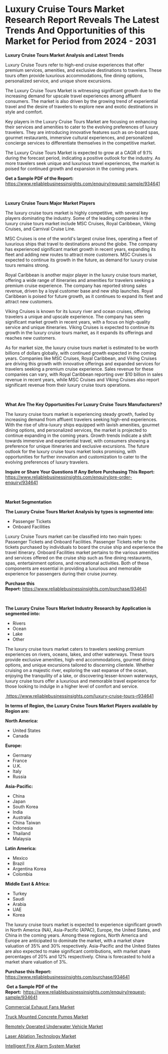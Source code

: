 <p><h1>Luxury Cruise Tours Market Research Report Reveals The Latest Trends And Opportunities of this Market for Period from 2024 - 2031</h1></p><p><strong>Luxury Cruise Tours Market Analysis and Latest Trends</strong></p>
<p><p>Luxury Cruise Tours refer to high-end cruise experiences that offer premium services, amenities, and exclusive destinations to travelers. These tours often provide luxurious accommodations, fine dining options, personalized service, and unique shore excursions.</p><p>The Luxury Cruise Tours Market is witnessing significant growth due to the increasing demand for upscale travel experiences among affluent consumers. The market is also driven by the growing trend of experiential travel and the desire of travelers to explore new and exotic destinations in style and comfort.</p><p>Key players in the Luxury Cruise Tours Market are focusing on enhancing their services and amenities to cater to the evolving preferences of luxury travelers. They are introducing innovative features such as on-board spas, gourmet restaurants, immersive cultural experiences, and personalized concierge services to differentiate themselves in the competitive market.</p><p>The Luxury Cruise Tours Market is expected to grow at a CAGR of 9.1% during the forecast period, indicating a positive outlook for the industry. As more travelers seek unique and luxurious travel experiences, the market is poised for continued growth and expansion in the coming years.</p></p>
<p><strong>Get a Sample PDF of the Report:&nbsp;</strong> <a href="https://www.reliablebusinessinsights.com/enquiry/request-sample/934641">https://www.reliablebusinessinsights.com/enquiry/request-sample/934641</a></p>
<p>&nbsp;</p>
<p><strong>Luxury Cruise Tours Major Market Players</strong></p>
<p><p>The luxury cruise tours market is highly competitive, with several key players dominating the industry. Some of the leading companies in the luxury cruise tours market include MSC Cruises, Royal Caribbean, Viking Cruises, and Carnival Cruise Line.</p><p>MSC Cruises is one of the world's largest cruise lines, operating a fleet of luxurious ships that travel to destinations around the globe. The company has experienced significant market growth in recent years, expanding its fleet and adding new routes to attract more customers. MSC Cruises is expected to continue its growth in the future, as demand for luxury cruise tours remains strong.</p><p>Royal Caribbean is another major player in the luxury cruise tours market, offering a wide range of itineraries and amenities for travelers seeking a premium cruise experience. The company has reported strong sales revenue, driven by a loyal customer base and new ship launches. Royal Caribbean is poised for future growth, as it continues to expand its fleet and attract new customers.</p><p>Viking Cruises is known for its luxury river and ocean cruises, offering travelers a unique and upscale experience. The company has seen significant market growth in recent years, with a focus on high-quality service and unique itineraries. Viking Cruises is expected to continue its growth in the luxury cruise tours market, as it expands its offerings and reaches new customers.</p><p>As for market size, the luxury cruise tours market is estimated to be worth billions of dollars globally, with continued growth expected in the coming years. Companies like MSC Cruises, Royal Caribbean, and Viking Cruises are driving this growth with innovative offerings and expanded services for travelers seeking a premium cruise experience. Sales revenue for these companies can vary, with Royal Caribbean reporting over $10 billion in sales revenue in recent years, while MSC Cruises and Viking Cruises also report significant revenue from their luxury cruise tours operations.</p></p>
<p>&nbsp;</p>
<p><strong>What Are The Key Opportunities For Luxury Cruise Tours Manufacturers?</strong></p>
<p><p>The luxury cruise tours market is experiencing steady growth, fueled by increasing demand from affluent travelers seeking high-end experiences. With the rise of ultra-luxury ships equipped with lavish amenities, gourmet dining options, and personalized services, the market is projected to continue expanding in the coming years. Growth trends indicate a shift towards immersive and experiential travel, with consumers showing a preference for unique itineraries and exclusive excursions. The future outlook for the luxury cruise tours market looks promising, with opportunities for further innovation and customization to cater to the evolving preferences of luxury travelers.</p></p>
<p><strong>Inquire or Share Your Questions If Any Before Purchasing This Report:</strong> <a href="https://www.reliablebusinessinsights.com/enquiry/pre-order-enquiry/934641">https://www.reliablebusinessinsights.com/enquiry/pre-order-enquiry/934641</a></p>
<p>&nbsp;</p>
<p><strong>Market Segmentation</strong></p>
<p><strong>The Luxury Cruise Tours Market Analysis by types is segmented into:</strong></p>
<p><ul><li>Passenger Tickets</li><li>Onboard Facilities</li></ul></p>
<p><p>Luxury Cruise Tours market can be classified into two main types: Passenger Tickets and Onboard Facilities. Passenger Tickets refer to the tickets purchased by individuals to board the cruise ship and experience the travel itinerary. Onboard Facilities market pertains to the various amenities and services offered on the cruise ship such as fine dining restaurants, spas, entertainment options, and recreational activities. Both of these components are essential in providing a luxurious and memorable experience for passengers during their cruise journey.</p></p>
<p><strong>Purchase this Report:&nbsp;</strong><a href="https://www.reliablebusinessinsights.com/purchase/934641">https://www.reliablebusinessinsights.com/purchase/934641</a></p>
<p>&nbsp;</p>
<p><strong>The Luxury Cruise Tours Market Industry Research by Application is segmented into:</strong></p>
<p><ul><li>Rivers</li><li>Ocean</li><li>Lake</li><li>Other</li></ul></p>
<p><p>The luxury cruise tours market caters to travelers seeking premium experiences on rivers, oceans, lakes, and other waterways. These tours provide exclusive amenities, high-end accommodations, gourmet dining options, and unique excursions tailored to discerning clientele. Whether cruising on a majestic river, exploring the vast expanse of the ocean, enjoying the tranquility of a lake, or discovering lesser-known waterways, luxury cruise tours offer a luxurious and memorable travel experience for those looking to indulge in a higher level of comfort and service.</p></p>
<p><a href="https://www.reliablebusinessinsights.com/luxury-cruise-tours-r934641">&nbsp;https://www.reliablebusinessinsights.com/luxury-cruise-tours-r934641</a></p>
<p><strong>In terms of Region, the Luxury Cruise Tours Market Players available by Region are:</strong></p>
<p>
    <p> <strong> North America: </strong>
        <ul>
            <li>United States</li>
            <li>Canada</li>
        </ul>
        </p> 
    <p> <strong> Europe: </strong>
        <ul>
            <li>Germany</li>
            <li>France</li>
            <li>U.K.</li>
            <li>Italy</li>
            <li>Russia</li>
        </ul>
        </p> 
    <p> <strong> Asia-Pacific: </strong>
        <ul>
            <li>China</li>
            <li>Japan</li>
            <li>South Korea</li>
            <li>India</li>
            <li>Australia</li>
            <li>China Taiwan</li>
            <li>Indonesia</li>
            <li>Thailand</li>
            <li>Malaysia</li>
        </ul>
        </p> 
    <p> <strong> Latin America: </strong>
        <ul>
            <li>Mexico</li>
            <li>Brazil</li>
            <li>Argentina Korea</li>
            <li>Colombia</li>
        </ul>
        </p> 
    <p> <strong> Middle East & Africa: </strong>
        <ul>
            <li>Turkey</li>
            <li>Saudi</li>
            <li>Arabia</li>
            <li>UAE</li>
            <li>Korea</li>
        </ul>
    </p>
    </p>
<p><p>The luxury cruise tours market is expected to experience significant growth in North America (NA), Asia-Pacific (APAC), Europe, the United States, and China in the coming years. Among these regions, North America and Europe are anticipated to dominate the market, with a market share valuation of 35% and 30% respectively. Asia-Pacific and the United States are also expected to make significant contributions, with market share percentages of 20% and 12% respectively. China is forecasted to hold a market share valuation of 3%.</p></p>
<p><strong>Purchase this Report: </strong><a href="https://www.reliablebusinessinsights.com/purchase/934641">https://www.reliablebusinessinsights.com/purchase/934641</a></p>
<p>&nbsp;<strong>Get a Sample PDF of the Report:&nbsp;&nbsp;</strong><a href="https://www.reliablebusinessinsights.com/enquiry/request-sample/934641">https://www.reliablebusinessinsights.com/enquiry/request-sample/934641</a></p>
<p><strong></strong></p>
<p><p><a href="https://medium.com/@gerkabranch5/commercial-exhaust-fans-market-industry-trends-and-forecast-for-period-from-2024-to-2031-48d0e7c75957">Commercial Exhaust Fans Market</a></p><p><a href="https://medium.com/@enosstark/market-forecast-global-truck-mounted-concrete-pumps-trends-and-impact-analysis-2024-2031-by-0f2c58a15e82">Truck Mounted Concrete Pumps Market</a></p><p><a href="https://medium.com/@lawrencekelley6262/navigating-the-global-remotely-operated-underwater-vehicle-market-landscape-trends-forecasts-and-e246f8659990">Remotely Operated Underwater Vehicle Market</a></p><p><a href="https://github.com/Krdamani25/Market-Research-Report-List-1/blob/main/laser-ablation-technology-market.md">Laser Ablation Technology Market</a></p><p><a href="https://github.com/alexcrou8/Market-Research-Report-List-1/blob/main/intelligent-fire-alarm-system-market.md">Intelligent Fire Alarm System Market</a></p></p>